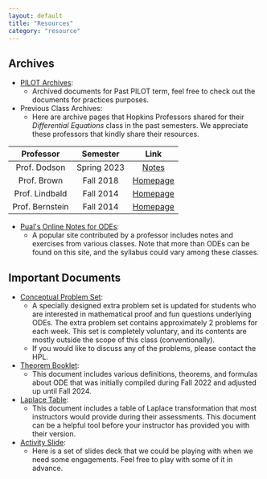 ```yaml
---
layout: default
title: "Resources"
category: "resource"
---
```


## Archives

- [PILOT Archives](https://jhu-ode-pilot.github.io):
    - Archived documents for Past PILOT term, feel free to check out the documents for practices purposes.
- Previous Class Archives:
    - Here are archive pages that Hopkins Professors shared for their *Differential Equations* class in the past semesters. We appreciate these professors that kindly share their resources.

| Professor | Semester | Link |
|:---------:|:--------:|:----:|
| Prof. Dodson | Spring 2023 | [Notes](https://math.jhu.edu/~dodson/Math302_ODE-LectureNotes.pdf)|
| Prof. Brown | Fall 2018 | [Homepage](https://math.jhu.edu/~brown/courses/f18/Syllabus302.html)|
| Prof. Lindbald | Fall 2014| [Homepage](https://math.jhu.edu/~lindblad/302/302.html)|
| Prof. Bernstein | Fall 2014| [Homepage](https://math.jhu.edu/~bernstein/math306/index.html)|


- [Pual's Online Notes for ODEs](https://tutorial.math.lamar.edu/Classes/DE/DE.aspx):
    - A popular site contributed by a professor includes notes and exercises from various classes. Note that more than ODEs can be found on this site, and the syllabus could vary among these classes.

## Important Documents

- [Conceptual Problem Set]({{site.baseurl}}/resources/Conceptual-Problem-Set.pdf):
    - A specially designed extra problem set is updated for students who are interested in mathematical proof and fun questions underlying ODEs. The extra problem set contains approximately 2 problems for each week. This set is completely voluntary, and its contents are mostly outside the scope of this class (conventionally).
    - If you would like to discuss any of the problems, please contact the HPL.
- [Theorem Booklet]({{site.baseurl}}/resources/ODEs_Thms.pdf):
    - This document includes various definitions, theorems, and formulas about ODE that was initially compiled during Fall 2022 and adjusted up until Fall 2024.
- [Laplace Table]({{site.baseurl}}/resources/Laplace_Table.pdf):
    - This document includes a table of Laplace transformation that most instructors would provide during their assessments. This document can be a helpful tool before your instructor has provided you with their version.
- [Activity Slide]({{site.baseurl}}/resources/Activities.pdf):
    - Here is a set of slides deck that we could be playing with when we need some engagements. Feel free to play with some of it in advance.
